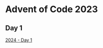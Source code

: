 # Advent of Code 2023

## Day 1

[2024 - Day 1](https://adventofcode.com/2024/day/1 "Advent of Code 2024 Day 1")